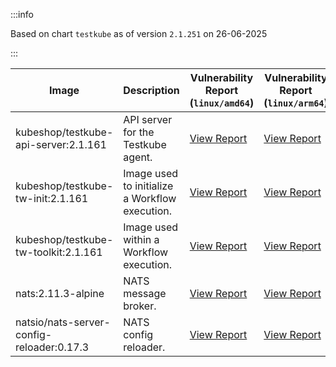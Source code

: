 :::info

Based on chart `testkube` as of version `2.1.251` on 26-06-2025

:::

| Image | Description | Vulnerability Report (`linux/amd64`) | Vulnerability Report (`linux/arm64`) | Docker Image |
|-------|-------------|----------------------------------------|----------------------------------------|--------------|
| kubeshop/testkube-api-server:2.1.161 | API server for the Testkube agent. | [View Report](./testkube-api-server-2.1.161_linux_amd64.md) | [View Report](./testkube-api-server-2.1.161_linux_arm64.md) | [View Image](https://hub.docker.com/layers/kubeshop/testkube-api-server/2.1.161/images/sha256-3e4f96aea1ba3b9cd07b887cc098f8c73460b28139d527c48e40fd06304d09f3?context=explore) |
| kubeshop/testkube-tw-init:2.1.161 | Image used to initialize a Workflow execution. | [View Report](./testkube-tw-init-2.1.161_linux_amd64.md) | [View Report](./testkube-tw-init-2.1.161_linux_arm64.md) | [View Image](https://hub.docker.com/layers/kubeshop/testkube-tw-init/2.1.161/images/sha256-06ea040ff26795b30be3c13599776e1f3d61c62d53ac074113f06947fa90974e?context=explore) |
| kubeshop/testkube-tw-toolkit:2.1.161 | Image used within a Workflow execution. | [View Report](./testkube-tw-toolkit-2.1.161_linux_amd64.md) | [View Report](./testkube-tw-toolkit-2.1.161_linux_arm64.md) | [View Image](https://hub.docker.com/layers/kubeshop/testkube-tw-toolkit/2.1.161/images/sha256-196c7b7c2f8edf575f094f8fc6a27e986b1da00aea8630f03e795645e913fc07?context=explore) |
| nats:2.11.3-alpine | NATS message broker. | [View Report](./nats-2.11.3-alpine_linux_amd64.md) | [View Report](./nats-2.11.3-alpine_linux_arm64.md) | [View Image](https://hub.docker.com/layers/library/nats/2.11.3-alpine/images/sha256-f6be324fcee27f2a91178d74f77bb4ba3e5a9d2e72ba7d6871f45d14aadca40a?context=explore) |
| natsio/nats-server-config-reloader:0.17.3 | NATS config reloader. | [View Report](./nats-server-config-reloader-0.17.3_linux_amd64.md) | [View Report](./nats-server-config-reloader-0.17.3_linux_arm64.md) | [View Image](https://hub.docker.com/layers/natsio/nats-server-config-reloader/0.17.3/images/sha256-6798c689cca8a98f34e57db124abe46c81edf9bfb02d54ad85da60d0e41ef592?context=explore) |
